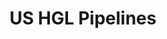 ---
title: US HGL Pipelines
attribution: unknown
attribution-url: unknown
id: HGL_Pipelines_US_Nov2014
source-url: mapbox://mappingfuture.vpmsra4i
layer: HGL_Pipelines_US_Nov2014
tags:
  - line
themes: oil
line-color: '#01da83'
line-width: 0.9
---